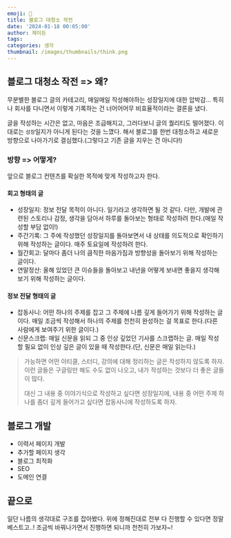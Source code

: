 ```yaml
---
emoji: 🧼
title: 블로그 대청소 작전
date: '2024-01-18 00:05:00'
author: 제이든
tags:
categories: 생각
thumbnail: /images/thumbnails/think.png
---
```


## 블로그 대청소 작전 => 왜?

무분별한 블로그 글의 카테고리, 매일매일 작성해야하는 성장일지에 대한 압박감... 특히나 회사를 다니면서 이렇게 기록하는 건 너어어어무 비효율적이라는 결론을 냈다.

글을 작성하는 시간은 없고, 마음은 조급해지고, 그러다보니 글의 퀄리티도 떨어졌다. 이대로는 `성장`일지가 아니게 된다는 것을 느꼈다. 해서 블로그를 한번 대청소하고 새로운 방향으로 나아가기로 결심했다.(그렇다고 기존 글을 지우는 건 아니다!)

### 방향 => 어떻게?

앞으로 블로그 컨텐츠를 확실한 목적에 맞게 작성하고자 한다.

#### 회고 형태의 글

- 성장일지: 정보 전달 목적이 아니다. 일기라고 생각하면 될 것 같다. 다만, 개발에 관련된 스토리나 감정, 생각을 담아서 하루를 돌아보는 형태로 작성하려 한다.(매일 작성할 부담 없이!)
- 주간기록: 그 주에 작성했던 성장일지를 돌아보면서 내 상태를 의도적으로 확인하기 위해 작성하는 글이다. 매주 토요일에 작성하려 한다.
- 월간회고: 달마다 좀더 나의 큼직한 마음가짐과 방향성을 돌아보기 위해 작성하는 글이다.
- 연말정산: 올해 있었던 큰 이슈들을 돌아보고 내년을 어떻게 보내면 좋을지 생각해보기 위해 작성하는 글이다.

#### 정보 전달 형태의 글

- 잡동사니: 어떤 하나의 주제를 잡고 그 주제에 나름 깊게 들어가기 위해 작성하는 글이다. 매일 조금씩 작성해서 하나의 주제를 천천히 완성하는 걸 목표로 한다.(다른 사람에게 보여주기 위한 글이다.)
- 신문스크랩: 매일 신문을 읽되 그 중 인상 깊었던 기사를 스크랩하는 글. 매일 작성할 필요 없이 인상 깊은 글이 있을 때 작성한다.(단, 신문은 매일 읽는다.)

> 가능하면 어떤 아티클, 스터디, 강의에 대해 정리하는 글은 작성하지 않도록 하자. 이런 글들은 구글링만 해도 수도 없이 나오고, 내가 작성하는 것보다 더 좋은 글들이 많다.
>
> 대신 그 내용 중 이야기식으로 작성하고 싶다면 성장일지에, 내용 중 어떤 주제 하나를 좀더 깊게 들어가고 싶다면 잡동사니에 작성하도록 하자.

## 블로그 개발

- 이력서 페이지 개발
- 추가할 페이지 생각
- 블로그 최적화
- SEO
- 도메인 연결

## 끝으로

일단 나름의 생각대로 구조를 잡아봤다. 위에 정해진대로 전부 다 진행할 수 있다면 정말 베스트고..! 조금씩 바꿔나가면서 진행하면 되니까 천천히 가보자~!
